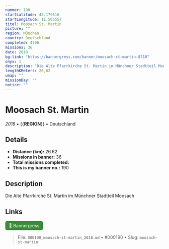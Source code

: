 ```yaml
---
nummer: 190
startLatitude: 48.179616
startLongitude: 11.505557
titel: Moosach St. Martin
picture: ""
region: München
country: Deutschland
completed: 4506
missions: 36
date: 2018
bg-link: "https://bannergress.com/banner/moosach-st-martin-8710"
onyx: 1
description: "Die Alte Pfarrkirche St. Martin im Münchner Stadtteil Moosach"
lengthKMeters: 26,62
umap: ""
missionDay: ""
notice: ""
---
```

# Moosach St. Martin

*2018* • {{__REGION__}} • Deutschland





## Details
- **Distance (km):** 26.62
- **Missions in banner:** 36
- **Total missions completed:** 
- **This is my banner no.:** 190



## Description
Die Alte Pfarrkirche St. Martin im Münchner Stadtteil Moosach



## Links
<a href="https://bannergress.com/banner/moosach-st-martin-8710" target="_blank" style="display:inline-block;margin-right:8px;padding:6px 12px;background:#3c8b3c;color:#fff;text-decoration:none;border-radius:6px;">🔗 Bannergress</a>



> File: `000190_moosach-st-martin_2018.md` • #000190 • Slug: `moosach-st-martin`
